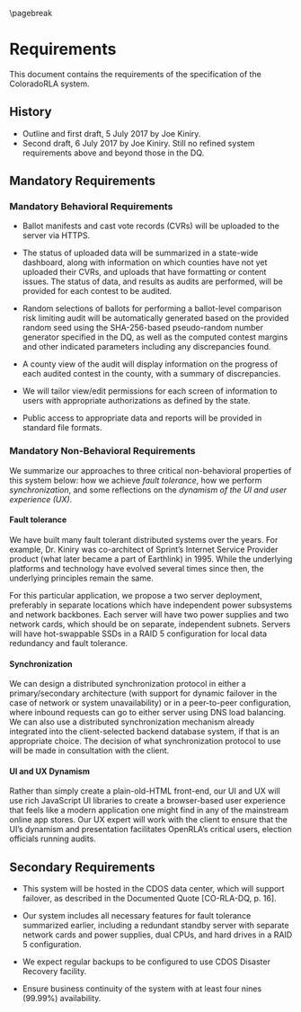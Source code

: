 \pagebreak

Requirements
============

This document contains the requirements of the specification of the
ColoradoRLA system.

History
-------

* Outline and first draft, 5 July 2017 by Joe Kiniry.
* Second draft, 6 July 2017 by Joe Kiniry. Still no refined system
  requirements above and beyond those in the DQ.

Mandatory Requirements
----------------------

### Mandatory Behavioral Requirements

* Ballot manifests and cast vote records (CVRs) will be uploaded to
  the server via HTTPS. 
  
* The status of uploaded data will be summarized in a state-wide
  dashboard, along with information on which counties have not yet
  uploaded their CVRs, and uploads that have formatting or content
  issues. The status of data, and results as audits are performed,
  will be provided for each contest to be audited.
  
* Random selections of ballots for performing a ballot-level
  comparison risk limiting audit will be automatically generated based
  on the provided random seed using the SHA-256-based pseudo-random
  number generator specified in the DQ, as well as the computed
  contest margins and other indicated parameters including any
  discrepancies found.
  
* A county view of the audit will display information on the progress
  of each audited contest in the county, with a summary of
  discrepancies.
  
* We will tailor view/edit permissions for each screen of information
  to users with appropriate authorizations as defined by the state.
  
* Public access to appropriate data and reports will be provided in
  standard file formats.

### Mandatory Non-Behavioral Requirements

We summarize our approaches to three critical non-behavioral
properties of this system below: how we achieve *fault tolerance*, how
we perform *synchronization*, and some reflections on the *dynamism of
the UI and user experience (UX)*.

#### Fault tolerance

We have built many fault tolerant distributed systems over the
years. For example, Dr. Kiniry was co-architect of Sprint’s Internet
Service Provider product (what later became a part of Earthlink)
in 1995. While the underlying platforms and technology have evolved
several times since then, the underlying principles remain the same. 

For this particular application, we propose a two server deployment,
preferably in separate locations which have independent power
subsystems and network backbones. Each server will have two power
supplies and two network cards, which should be on separate,
independent subnets. Servers will have hot-swappable SSDs in a RAID 5
configuration for local data redundancy and fault tolerance.

#### Synchronization

We can design a distributed synchronization protocol in either a
primary/secondary architecture (with support for dynamic failover in
the case of network or system unavailability) or in a peer-to-peer
configuration, where inbound requests can go to either server using
DNS load balancing. We can also use a distributed synchronization
mechanism already integrated into the client-selected backend database
system, if that is an appropriate choice. The decision of what
synchronization protocol to use will be made in consultation with the
client.

#### UI and UX Dynamism

Rather than simply create a plain-old-HTML front-end, our UI and UX
will use rich JavaScript UI libraries to create a browser-based user
experience that feels like a modern application one might find in any
of the mainstream online app stores. Our UX expert will work with the
client to ensure that the UI’s dynamism and presentation facilitates
OpenRLA’s critical users, election officials running audits.

Secondary Requirements
----------------------

* This system will be hosted in the CDOS data center, which will support
  failover, as described in the Documented Quote [CO-RLA-DQ, p. 16]. 

* Our system includes all necessary features for fault tolerance
  summarized earlier, including a redundant standby server with
  separate network cards and power supplies, dual CPUs, and hard
  drives in a RAID 5 configuration.

* We expect regular backups to be configured to use CDOS Disaster
  Recovery facility.

* Ensure business continuity of the system with at least four nines
  (99.99%) availability.
